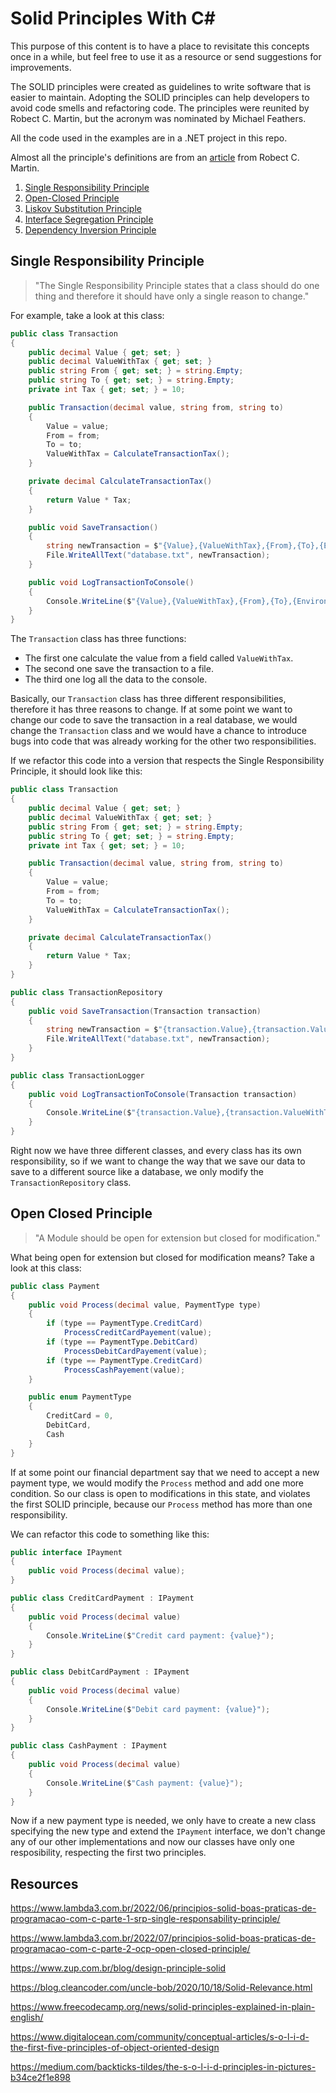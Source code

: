 # Solid Principles With C#

This purpose of this content is to have a place to revisitate this concepts once in a while, but feel free to use it as a resource or send suggestions for improvements.

The SOLID principles were created as guidelines to write software that is easier to maintain. Adopting the SOLID principles can help developers to avoid code smells and refactoring code. The principles were reunited by Robect C. Martin, but the acronym was nominated by Michael Feathers.

All the code used in the examples are in a .NET project in this repo. 

Almost all the principle's definitions are from an [article](https://blog.cleancoder.com/uncle-bob/2020/10/18/Solid-Relevance.html) from Robect C. Martin.

1. [Single Responsibility Principle](#single-responsibility-principle)
2. [Open-Closed Principle](#open-closed-principle)
3. [Liskov Substitution Principle](#liskov-substitution-principle)
4. [Interface Segregation Principle](#interface-segregation-principle)
5. [Dependency Inversion Principle](#dependency-inversion-principle)

## Single Responsibility Principle

> "The Single Responsibility Principle states that a class should do one thing and therefore it should have only a single reason to change."

For example, take a look at this class: 

```csharp
public class Transaction
{
    public decimal Value { get; set; }
    public decimal ValueWithTax { get; set; }
    public string From { get; set; } = string.Empty;
    public string To { get; set; } = string.Empty;
    private int Tax { get; set; } = 10;

    public Transaction(decimal value, string from, string to)
    {
        Value = value;
        From = from;
        To = to;
        ValueWithTax = CalculateTransactionTax();
    }

    private decimal CalculateTransactionTax()
    {
        return Value * Tax;
    }

    public void SaveTransaction()
    {
        string newTransaction = $"{Value},{ValueWithTax},{From},{To},{Environment.NewLine}";
        File.WriteAllText("database.txt", newTransaction);
    }

    public void LogTransactionToConsole()
    {
        Console.WriteLine($"{Value},{ValueWithTax},{From},{To},{Environment.NewLine}");
    }
}
```

The `Transaction` class has three functions: 

- The first one calculate the value from a field called `ValueWithTax`.
- The second one save the transaction to a file.
- The third one log all the data to the console.

Basically, our `Transaction` class has three different responsibilities, therefore it has three reasons to change. If at some point we want to change our code to save the transaction in a real database, we would change the `Transaction` class and we would have a chance to introduce bugs into code that was already working for the other two responsibilities. 

If we refactor this code into a version that respects the Single Responsibility Principle, it should look like this:

```csharp
public class Transaction
{
    public decimal Value { get; set; }
    public decimal ValueWithTax { get; set; }
    public string From { get; set; } = string.Empty;
    public string To { get; set; } = string.Empty;
    private int Tax { get; set; } = 10;

    public Transaction(decimal value, string from, string to)
    {
        Value = value;
        From = from;
        To = to;
        ValueWithTax = CalculateTransactionTax();
    }

    private decimal CalculateTransactionTax()
    {
        return Value * Tax;
    }
}
```

```csharp
public class TransactionRepository
{
    public void SaveTransaction(Transaction transaction)
    {
        string newTransaction = $"{transaction.Value},{transaction.ValueWithTax},{transaction.From},{transaction.To},{Environment.NewLine}";
        File.WriteAllText("database.txt", newTransaction);
    }
}
```

```csharp
public class TransactionLogger
{
    public void LogTransactionToConsole(Transaction transaction)
    {
        Console.WriteLine($"{transaction.Value},{transaction.ValueWithTax},{transaction.From},{transaction.To},{Environment.NewLine}");
    }
}
```

Right now we have three different classes, and every class has its own responsibility, so if we want to change the way that we save our data to save to a different source like a database, we only modify the `TransactionRepository` class.

## Open Closed Principle

> "A Module should be open for extension but closed for modification."

What being open for extension but closed for modification means? Take a look at this class: 

```csharp
public class Payment
{
    public void Process(decimal value, PaymentType type)
    {
        if (type == PaymentType.CreditCard)
            ProcessCreditCardPayement(value);
        if (type == PaymentType.DebitCard)
            ProcessDebitCardPayement(value);
        if (type == PaymentType.CreditCard)
            ProcessCashPayement(value);
    }

    public enum PaymentType
    {
        CreditCard = 0,
        DebitCard,
        Cash
    }
}
```

If at some point our financial department say that we need to accept a new payment type, we would modify the `Process` method and add one more condition. So our class is open to modifications in this state, and violates the first SOLID principle, because our `Process` method has more than one responsibility. 

We can refactor this code to something like this: 

```csharp
public interface IPayment
{
    public void Process(decimal value);
}
```

```csharp
public class CreditCardPayment : IPayment
{
    public void Process(decimal value)
    {
        Console.WriteLine($"Credit card payment: {value}");
    }
}
```

```csharp
public class DebitCardPayment : IPayment
{
    public void Process(decimal value)
    {
        Console.WriteLine($"Debit card payment: {value}");
    }
}
```

```csharp
public class CashPayment : IPayment
{
    public void Process(decimal value)
    {
        Console.WriteLine($"Cash payment: {value}");
    }
}
```

Now if a new payment type is needed, we only have to create a new class specifying the new type and extend the `IPayment` interface, we don't change any of our other implementations and now our classes have only one resposibility, respecting the first two principles. 

## Resources

https://www.lambda3.com.br/2022/06/principios-solid-boas-praticas-de-programacao-com-c-parte-1-srp-single-responsability-principle/

https://www.lambda3.com.br/2022/07/principios-solid-boas-praticas-de-programacao-com-c-parte-2-ocp-open-closed-principle/

https://www.zup.com.br/blog/design-principle-solid

https://blog.cleancoder.com/uncle-bob/2020/10/18/Solid-Relevance.html

https://www.freecodecamp.org/news/solid-principles-explained-in-plain-english/

https://www.digitalocean.com/community/conceptual-articles/s-o-l-i-d-the-first-five-principles-of-object-oriented-design

https://medium.com/backticks-tildes/the-s-o-l-i-d-principles-in-pictures-b34ce2f1e898